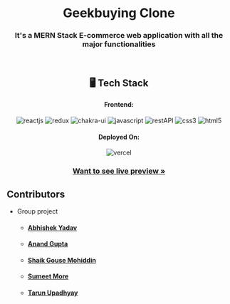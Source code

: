 <h1 align="center">Geekbuying Clone</h1>

<h3 align="center">It's a MERN Stack E-commerce web application with all the major functionalities</h3>

<br />

<h2 align="center">🖥️ Tech Stack</h2>


<h4 align="center">Frontend:</h4>

<p align="center">
  <img src="https://img.shields.io/badge/React-20232A?style=for-the-badge&logo=react&logoColor=61DAFB" alt="reactjs" />
  <img src="https://img.shields.io/badge/Redux-593D88?style=for-the-badge&logo=redux&logoColor=white" alt="redux" />
  <img src="https://img.shields.io/badge/Chakra%20UI-3bc7bd?style=for-the-badge&logo=chakraui&logoColor=white" alt="chakra-ui" />
  <img src="https://img.shields.io/badge/JavaScript-323330?style=for-the-badge&logo=javascript&logoColor=F7DF1E" alt="javascript" />
  <img src="https://img.shields.io/badge/Rest_API-02303A?style=for-the-badge&logo=react-router&logoColor=white" alt="restAPI" />
  <img src="https://img.shields.io/badge/CSS3-1572B6?style=for-the-badge&logo=css3&logoColor=white" alt="css3" />
  <img src="https://img.shields.io/badge/HTML5-E34F26?style=for-the-badge&logo=html5&logoColor=white" alt="html5" />
</p>


<h4 align="center">Deployed On:</h4>

<p align="center">
  <img src="https://img.shields.io/badge/Netlify-00C7B7?style=for-the-badge&logo=netlify&logoColor=white" alt="vercel" />
</p>

<h3 align="center"><a href="https://the-great-tarunu88-gmail-com-site-a4747.netlify.app/"><strong>Want to see live preview »</strong></a></h3>

## Contributors
- Group project
   - <h4><a href="https://github.com/abhishekyadav001"><strong>Abhishek Yadav</strong></a></h4>
   - <h4><a href="https://github.com/Anandgupta09070"><strong>Anand Gupta</strong></a></h4>
   - <h4><a href="https://github.com/gouseimmu"><strong>Shaik Gouse Mohiddin</strong></a></h4>
   - <h4><a href="https://github.com/sumeetmore1997"><strong>Sumeet More</strong></a></h4>
   - <h4><a href="https://github.com/tarun-upadhyay"><strong>Tarun Upadhyay</strong></a></h4>
